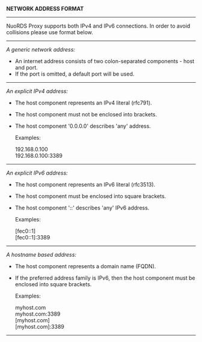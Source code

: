 **NETWORK ADDRESS FORMAT**

----------------------------

NuoRDS Proxy supports both IPv4 and IPv6 connections.
In order to avoid collisions please use format below.

----------------------------
*A generic network address:*

- An internet address consists of two colon-separated 
  components - host and port.
- If the port is omitted, a default port will be used.

----------------------------
*An explicit IPv4 address:*

- The host component represents an IPv4 literal (rfc791).
- The host component must not be enclosed into brackets.
- The host component '0.0.0.0' describes 'any' address.

  Examples:

  192.168.0.100   
  192.168.0.100:3389

----------------------------
*An explicit IPv6 address:*

- The host component represents an IPv6 literal (rfc3513).
- The host component must be enclosed into square brackets.
- The host component '::' describes 'any' IPv6 address.

  Examples:

  [fec0::1]   
  [fec0::1]:3389

----------------------------
*A hostname based address:*

- The host component represents a domain name (FQDN).
- If the preferred address family is IPv6, then the
  host component must be enclosed into square brackets.

  Examples:

  myhost.com   
  myhost.com:3389   
  [myhost.com]    
  [myhost.com]:3389   
  
----------------------------
